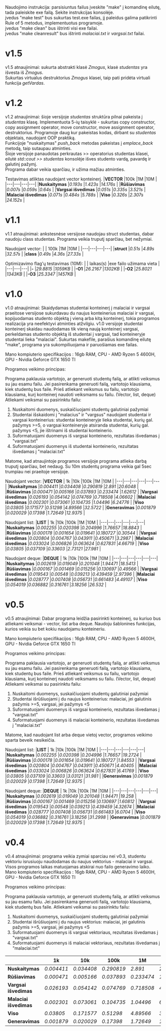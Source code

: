 Naudojimo instrukcija: parsisiuntus failus įveskite "make" į komandinę eilutę, tada paleiskite exe failą. Sekite instrukcijas konsolėje.  
įvedus "make test" bus sukurtas test.exe failas, jį paleidus galima patikrinti Rule of 5 metodus, implementuotus programoje.  
įvedus "make clean" bus ištrinti visi exe failai.  
įvedus "make cleanresult" bus ištrinti _malaciai.txt_ ir _vargsai.txt_ failai.  

# v1.5

v1.5 atnaujinimai: sukurta abstrakti klasė _Zmogus_, klasė _studentas_ yra išvesta iš _Zmogus_.  
Sukurtas virtualus destruktorius _Zmogus_ klasei, taip pati pridėta virtuali funkcija _getVardas_.


# v1.2

v1.2 atnaujinimai: šioje versijoje _studentas_ struktūra pilnai pakeista į _studentas_ klasę. Implementuota 5-ių taisyklė - sukurtas copy constructor, copy assignment operator, move constructor, move assignment operator, destruktorius. Programoje daug kur pakeistas kodas, dirbant su _studentas_ objektais, naudojant OOP praktiką.  
Funkcijoje "nuskaitymas" _push_back_ metodas pakeistas į _emplace_back_ metodą, taip sutaupau atminties.  
Šioje versijoje panaudotas perkrautas >> operatorius studentas klasei, eilutė _std::cout >> studentas_ konsolėje išves studento vardą, pavardę ir galutinį pažymį.  
Programa dabar veikia sparčiau, ir užima mažiau atminties.

Testavimas atliktas naudojant vector konteinerį.
|**VECTOR**   |100k   |1M   |10M   |
|---|---|---|---|
|**Nuskaitymas**   |_0.193s_   |_1.423s_   |_14.176s_   |
|**Rūšiavimas**   |_0.007s_   |_0.059s_   |_0.64s_   |
|**Vargsai išvedimas**   |_0.051s_   |_0.335s_   |_3.521s_   |
|**Malaciai išvedimas**   |_0.071s_   |_0.484s_   |_5.788s_   |
|**Viso**   |_0.326s_   |_2.307s_   |_24.152s_   |

# v1.1

v1.1 atnaujinimai: ankstesnėse versijose naudojau struct studentas, dabar naudoju class studentas. Programa veikia truputį sparčiau, bet nežymiai.

Naudojant vector:
|   | 100k  |1M   |10M   |
|---|---|---|---|
|**struct**   |_0.51s_   |_4.89s_   |_32.57s_   |
|**class**   |_0.49s_   |_4.36s_   |_27.33s_   |

Optimizavimo flag'ų testavimas (10M):
|   | laikas(s)  |exe failo užimama vieta   |
|---|---|---|
|**-**   |_29.8815_   |_1059KB_   |
|**-O1**   |_26.2167_   |_1302KB_   |
|**-O2**   |_25.8021_   |_1343KB_   |
|**-O3**   |_25.3347_   |_1457KB_   |



# v1.0 

v1.0 atnaujinimai:
Skaidydamas studentai konteinerį į malaciai ir vargsai praeitose versijose sukurdavau du naujus konteinerius malaciai ir vargsai, kopijuodamas studento objektą į vieną arba kitą konteinerį, tokia programos realizacija yra neefektyvi atminties atžvilgiu.
v1.0 versijoje studentai konteinerį skaidau naudodamas tik vieną naują konteinerį vargsai, perkeldamas studento objektą iš studentai į vargsai, tad konteineryje studentai lieka "malaciai".
Sukurtas makefile, parašius komandinę eilutę "make", programa yra sukompiliuojama ir paruošiamas exe failas.

Mano kompiuterio specifikacijos : 16gb RAM, CPU - AMD Ryzen 5 4600H, GPU - Nvidia Geforce GTX 1650 TI

Programos veikimo principas:

Programa paklausia vartotojo, ar generuoti studentų failą, ar atlikti veiksmus su jau esamu failu.
Jei pasirenkama generuoti failą, vartotojo klausiama, kiek studentų bus faile.
Prieš atliekant veiksmus su failu, vartotojo klausiama, kurį konteinerį naudoti veiksmams su failu. (Vector, list, deque)
Atliekami veiksmai su pasirinktu failu:
1) Nuskaitomi duomenys, suskaičiuojami studentų galutiniai pažymiai
2) Studentai išskaidomi į "malacius" ir "vargsus" naudojant studentai ir vargsai konteinerius: studentai konteineryje lieka studentai, kurių gal. pažymys >=5, o vargsai konteineryje atsiranda studentai, kurių gal. pažymys <5, jie ištrinami iš studentai konteinerio.
3) Suformatuojami duomenys iš vargsai konteinerio, rezultatas išvedamas į "vargsai.txt"
4) Suformatuojami duomenys iš studentai konteinerio, rezultatas išvedamas į "malaciai.txt"

Matome, kad atnaujintoje programos versijoje programa atlieka darbą truputį sparčiau, bet nedaug. Su 10m studentų programa veikia gal 5sec trumpiau nei praeitoje versijoje.

Naudojant vector:
|**VECTOR**   | 1k  |10k   |100k   |1M   |10M   |
|---|---|---|---|---|---|
|**Nuskaitymas**   |_0.004411_   |_0.034408_   |_0.290819_   |_2.891_   |_20.6048_   |
|**Rūšiavimas**   |_0.000471_   |_0.005166_   |_0.037893_   |_0.233474_   |_1.62612_   |
|**Vargsai išvedimas**   |_0.026193_   |_0.054142_   |_0.074769_   |_0.718508_   |_4.06602_   |
|**Malaciai išvedimas**   |_0.002301_   |_0.073061_   |_0.104735_   |_1.04496_   |_6.24776_   |
|**Viso**   |_0.03805_   |_0.171577_   |_0.51298_   |_4.89566_   |_32.5722_   |
|**Generavimas**   |_0.001879_   |_0.020029_   |_0.17398_   |_1.72649_   |_12.9375_   |


Naudojant list:
|**LIST**   | 1k  |10k   |100k   |1M   |10M   |
|---|---|---|---|---|---|
|**Nuskaitymas**   |_0.002255_   |_0.020398_   |_0.204996_   |_1.76657_   |_18.8843_   |
|**Rūšiavimas**   |_0.000178_   |_0.001654_   |_0.019641_   |_0.180727_   |_0.30544_   |
|**Vargsai išvedimas**   |_0.020804_   |_0.004767_   |_0.043911_   |_0.450671_   |_3.2987_   |
|**Malaciai išvedimas**   |_0.033024_   |_0.006826_   |_0.063624_   |_0.627831_   |_4.66719_   |
|**Viso**   |_0.03805_   |_0.037109_   |_0.33603_   |_2.73121_   |_27.981_   |


Naudojant deque:
|**DEQUE**   | 1k  |10k   |100k   |1M   |10M   |
|---|---|---|---|---|---|
|**Nuskaitymas**   |_0.002619_   |_0.019049_   |_0.201048_   |_1.94471_   |_18.5413_   |
|**Rūšiavimas**   |_0.000167_   |_0.001469_   |_0.015256_   |_0.130697_   |_0.49566_   |
|**Vargsai išvedimas**   |_0.019543_   |_0.00548_   |_0.039213_   |_0.439459_   |_2.97396_   |
|**Malaciai išvedimas**   |_0.028777_   |_0.007408_   |_0.056731_   |_0.661483_   |_4.49107_   |
|**Viso**   |_0.054019_   |_0.036882_   |_0.316761_   |_3.18256_   |_26.532_   |

# v0.5

v0.5 atnaujinimai:
Dabar programa leidžia pasirinkti konteinerį, su kuriuo bus atliekami veiksmai - vector, list arba deque.
Naudoju šablonines funkcijas, kurios veikia su bet kokiu naudojamu konteineriu.

Mano kompiuterio specifikacijos : 16gb RAM, CPU - AMD Ryzen 5 4600H, GPU - Nvidia Geforce GTX 1650 TI

Programos veikimo principas:

Programa paklausia vartotojo, ar generuoti studentų failą, ar atlikti veiksmus su jau esamu failu.
Jei pasirenkama generuoti failą, vartotojo klausiama, kiek studentų bus faile.
Prieš atliekant veiksmus su failu, vartotojo klausiama, kurį konteinerį naudoti veiksmams su failu. (Vector, list, deque)
Atliekami veiksmai su pasirinktu failu:
1) Nuskaitomi duomenys, suskaičiuojami studentų galutiniai pažymiai
2) Studentai išrūšiuojami į du naujus konteinerius: malaciai, jei galutinis pažymis >=5, vargsai, jei pažymys <5
3) Suformatuojami duomenys iš vargsai konteinerio, rezultatas išvedamas į "vargsai.txt"
4) Suformatuojami duomenys iš malaciai konteinerio, rezultatas išvedamas į "malaciai.txt"

Matome, kad naudojant list arba deque vietoj vector, programos veikimo sparta beveik nesikeičia.


Naudojant list:
|**LIST**   | 1k  |10k   |100k   |1M   |10M   |
|---|---|---|---|---|---|
|**Nuskaitymas**   |_0.002255_   |_0.020398_   |_0.204996_   |_1.76657_   |_19.2724_   |
|**Rūšiavimas**   |_0.000178_   |_0.001654_   |_0.019641_   |_0.180727_   |_1.84553_   |
|**Vargsai išvedimas**   |_0.020804_   |_0.004767_   |_0.043911_   |_0.450671_   |_4.40405_   |
|**Malaciai išvedimas**   |_0.033024_   |_0.006826_   |_0.063624_   |_0.627831_   |_6.41769_   |
|**Viso**   |_0.03805_   |_0.037109_   |_0.33603_   |_3.03121_   |_31.981_   |
|**Generavimas**   |_0.001879_   |_0.020029_   |_0.17398_   |_1.72649_   |_12.9375_   |

Naudojant deque:
|**DEQUE**   | 1k  |10k   |100k   |1M   |10M   |
|---|---|---|---|---|---|
|**Nuskaitymas**   |_0.002619_   |_0.019049_   |_0.201048_   |_1.94471_   |_19.258_   |
|**Rūšiavimas**   |_0.000167_   |_0.001469_   |_0.015256_   |_0.130697_   |_1.60812_   |
|**Vargsai išvedimas**   |_0.019543_   |_0.00548_   |_0.039213_   |_0.439459_   |_4.32674_   |
|**Malaciai išvedimas**   |_0.028777_   |_0.007408_   |_0.056731_   |_0.661483_   |_6.0704_   |
|**Viso**   |_0.054019_   |_0.036882_   |_0.316761_   |_3.18256_   |_31.2998_   |
|**Generavimas**   |_0.001879_   |_0.020029_   |_0.17398_   |_1.72649_   |_12.9375_   |


# v0.4

v0.4 atnaujinimai:
programa veikia zymiai sparciau nei v0.3, studentu vektoriu isrusiuoju naudodamas du naujus vektorius - malaciai ir vargsai.
Visos programos laikas matuojamas atskirai nuo failo generavimo laiko.
Mano kompiuterio specifikacijos : 16gb RAM, CPU - AMD Ryzen 5 4600H, GPU - Nvidia Geforce GTX 1650 TI

Programos veikimo principas:

Programa paklausia vartotojo, ar generuoti studentų failą, ar atlikti veiksmus su jau esamu failu.
Jei pasirenkama generuoti failą, vartotojo klausiama, kiek studentų bus faile.
Atliekami veiksmai su pasirinktu failu:
1) Nuskaitomi duomenys, suskaičiuojami studentų galutiniai pažymiai
2) Studentai išrūšiuojami į du naujus vektorius: malaciai, jei galutinis pažymis >=5, vargsai, jei pažymys <5
3) Suformatuojami duomenys iš vargsai vektoriaus, rezultatas išvedamas į "vargsai.txt"
4) Suformatuojami duomenys iš malaciai vektoriaus, rezultatas išvedamas į "malaciai.txt"




|   | 1k  |10k   |100k   |1M   |10M   |
|---|---|---|---|---|---|
|**Nuskaitymas**   |_0.004411_   |_0.034408_   |_0.290819_   |_2.891_   |_20.6048_   |
|**Rūšiavimas**   |_0.000471_   |_0.005166_   |_0.037893_   |_0.233474_   |_1.62612_   |
|**Vargsai išvedimas**   |_0.026193_   |_0.054142_   |_0.074769_   |_0.718508_   |_4.06602_   |
|**Malaciai išvedimas**   |_0.002301_   |_0.073061_   |_0.104735_   |_1.04496_   |_6.24776_   |
|**Viso**   |_0.03805_   |_0.171577_   |_0.51298_   |_4.89566_   |_32.5722_   |
|**Generavimas**   |_0.001879_   |_0.020029_   |_0.17398_   |_1.72649_   |_12.9375_   |
